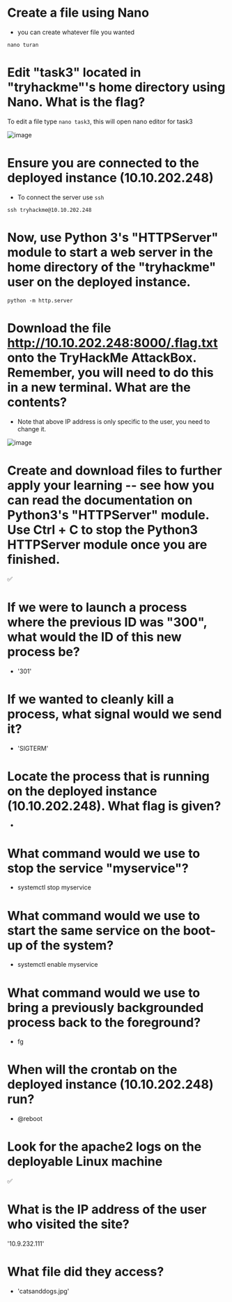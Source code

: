# Create a file using Nano

- you can create whatever file you wanted

`nano turan`

# Edit "task3" located in "tryhackme"'s home directory using Nano. What is the flag?

To edit a file type `nano task3`, this will open nano editor for task3

![image](https://github.com/ShTuran/tryhackme-linux.fundamentals/assets/111232034/1d827519-bc1e-4d76-a307-307590e252ba)


# Ensure you are connected to the deployed instance (10.10.202.248)

- To connect the server use `ssh`

`ssh tryhackme@10.10.202.248` 

#  Now, use Python 3's "HTTPServer" module to start a web server in the home directory of the "tryhackme" user on the deployed instance.

`python -m http.server`

# Download the file http://10.10.202.248:8000/.flag.txt onto the TryHackMe AttackBox. Remember, you will need to do this in a new terminal. What are the contents?

- Note that above IP address is only specific to the user, you need to change it.

![image](https://github.com/ShTuran/tryhackme-linux.fundamentals/assets/111232034/598abeee-9df1-449c-924e-05ee9d91dbd7)


# Create and download files to further apply your learning -- see how you can read the documentation on Python3's "HTTPServer" module.  Use Ctrl + C to stop the Python3 HTTPServer module once you are finished.

✅

#  If we were to launch a process where the previous ID was "300", what would the ID of this new process be?

- '301' 

#  If we wanted to cleanly kill a process, what signal would we send it?

- 'SIGTERM' 

#  Locate the process that is running on the deployed instance (10.10.202.248). What flag is given?

- 

# What command would we use to stop the service "myservice"?

-  systemctl stop myservice
 
# What command would we use to start the same service on the boot-up of the system?

- systemctl enable myservice

# What command would we use to bring a previously backgrounded process back to the foreground?

- fg

# When will the crontab on the deployed instance (10.10.202.248) run?

- @reboot
  
# Look for the apache2 logs on the deployable Linux machine

✅
  
# What is the IP address of the user who visited the site?

 '10.9.232.111'
 
# What file did they access?

- 'catsanddogs.jpg'

